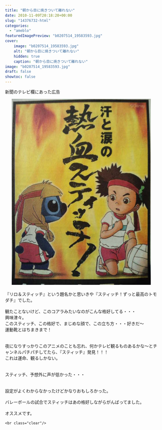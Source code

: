 ```yaml
---
title: "朝から目に焼きついて離れない"
date: 2010-11-09T20:18:20+00:00
slug: "14376732-html"
categories:
  - "ameblo"
featuredImagePreview: "b0207514_19583593.jpg"
cover:
    image: "b0207514_19583593.jpg"
    alt: "朝から目に焼きついて離れない"
    hidden: true
    caption: "朝から目に焼きついて離れない"
image: "b0207514_19583593.jpg"
draft: false
showtoc: false
---
```

新聞のテレビ欄にあった広告<br/>
<center><a href="b0207514_19583593.jpg" rel="nofollow"><img src="b0207514_19583593.jpg" alt="朝から目に焼きついて離れない_b0207514_19583593.jpg" class="IMAGE_MID" height="613" width="460"/></a></center><br/>
『リロ＆スティッチ』という題名かと思いきや『スティッチ！ずっと最高のトモダチ』でした。<br/>
<br/>
観たことないけど、このコアラみたいなのがこんな格好してる・・・<br/>
興味津々。<br/>
このスティッチ、この格好で、まじめな顔で、この立ち方・・・好きだ～<br/>
運動靴とはちまきまで！<br/>
<br/>
<br/>
夜になりすっかりこのアニメのことも忘れ、何かテレビ観るものあるかな～とチャンネルパチパチしてたら、『スティッチ』発見！！！<br/>
これは運命、観るしかない。<br/>
<br/>
<br/>
スティッチ、予想外に声が低かった・・・<br/>
<br/>
<br/>
設定がよくわからなかったけどかなりおもしろかった。<br/>
<br/>
バレーボールの試合でスティッチはあの格好しながらがんばってました。<br/>
<br/>
オススメです。

    <br class="clear"/>